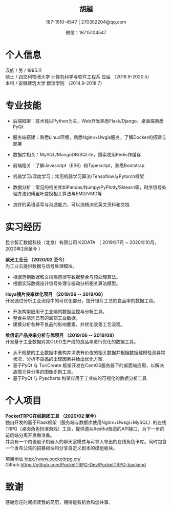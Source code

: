 <h2 align=center>胡越</h2>
<p align=center>187-1510-4547 | 270352204@qq.com</p>
<p align=center>微信：18715104547</p>

# 个⼈信息

汉族 / 男 / 1995.11  
硕⼠ / 西交利物浦⼤学 计算机科学与软件⼯程系 应届    （2018.9-2020.5）  
本科 / 安徽建筑⼤学 数理学院    （2014.9-2018.7）  

# 专业技能

- 后端框架：技术栈以Python为主，Web开发熟悉Flask/Django，桌面端熟悉PyQt
- 服务端搭建：熟悉Linux环境，熟悉Nginx+Uwgis服务，了解Docker的搭建与部署
- 数据库相关：MySQL/MongoDB/SQLite，摸索使用Redis作缓存  
- 前端相关：了解Javascript（ES6）和Typescript，熟悉Bootstrap

- 机器学习/深度学习：常⽤机器学习算法/Tensoflow与Pytorch框架  
- 数据分析：常见的相关库如Pandas/Numpy/PyPlotly/Sklearn等，时序信号处理方法如傅里叶变换相关算法与EMD/VMD等
- 良好的英语读写与沟通能力，可以流畅浏览英文资料和文档

# 实习经历

昆仑智汇数据科技（北京）有限公司 K2DATA （ 2019年7⽉ ~ 2020年10⽉， 2020年2月至今 ）

**紫光工业云    （2020/02 至今）**  
为工业云提供数据与信号处理模块。

- 根据范例数据和文档规范撰写数据整合与预处理算法。  
- 根据实际数据设计信号处理与振动分析相关算法模型。

**Hoya镜⽚良率优化项⽬    （2019/06 -- 2019/08）**  
开发通过分析工业流程中的可优化部分，提升镜片工艺的良品率的数据工具。

- 开发构架应用于工业端的数据监控与分析工具。  
- 整合并清洗已有的局部工业数据。  
- 建模分析各种不良品的影响要素，并优化改善工艺流程。

**维信诺产品良率分析与优项⽬     （2019/06 -- 2019/08）**  
开发基于工业数据对其OLED生产线的良品率进行优化的数据工具。  

- 从不规整的工业数据中重构并清洗有价值的相关数据并根据数据建模检测异常状况，分析不良品的出现因素并给出优化方案.  
- 基于PyQt 与 TuriCreate 框架开发在CentOS服务器下的桌面端应用，以解决故障元件分类的图像识别工具。  
- 基于PyQt 与 Pyecharts 构架应用于工业端的可视化的数据分析工具

# 个人项目

**PocketTRPG在线跑团工具    （2020/02 至今）**  
独自开发的基于Flask框架（服务端与数据库使用Nginx+Uwsgi+MySQL）的在线TRPG（桌面角色扮演游戏）工具，提供遵从Restful规范的API接口，为下一步的前后端分离开发做准备。  
并具有一个内置骰子机器人的聊天室模式与可导入导出的在线角色卡库。同时包含一个发布公告的招募板块和分享自定义剧本的模组板块。


项目地址 http://www.pockettrpg.cn/  
Github  https://github.com/PocketTRPG-Dev/PocketTRPG-backend

# 致谢

感谢您花时间阅读我的简历，期待能有机会和您共事。
